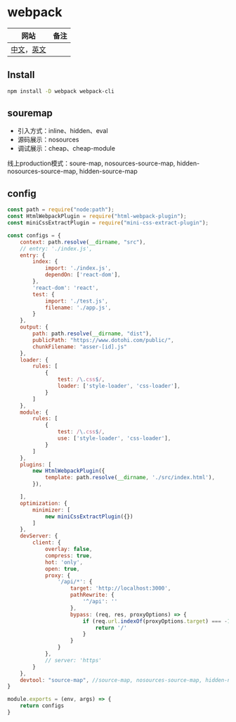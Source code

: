 # webpack

| 网站                                                         | 备注 |
| ------------------------------------------------------------ | ---- |
| [中文](https://webpack.docschina.org/)，[英文](https://webpack.js.org/) |      |

## Install

```sh
npm install -D webpack webpack-cli
```





## souremap

- 引入方式：inline、hidden、eval
- 源码展示：nosources
- 调试展示：cheap、cheap-module

线上production模式：soure-map, nosources-source-map, hidden-nosources-source-map, hidden-source-map



## config

```js
const path = require("node:path");
const HtmlWebpackPlugin = require("html-webpack-plugin");
const miniCssExtractPlugin = require("mini-css-extract-plugin");

const configs = {
	context: path.resolve(__dirname, "src"),
	// entry: './index.js',
	entry: {
		index: {
			import: './index.js',
			dependOn: ['react-dom'],
		},
		'react-dom': 'react',
		test: {
			import: './test.js',
			filename: './app.js',
		}
	},
	output: {
		path: path.resolve(__dirname, "dist"),
		publicPath: "https://www.dotohi.com/public/",
		chunkFilename: "asser-[id].js"
	},
	loader: {
		rules: [
			{
				test: /\.css$/,
				loader: ['style-loader', 'css-loader'],
			}
		]
	},
	module: {
		rules: [
			{
				test: /\.css$/,
				use: ['style-loader', 'css-loader'],
			}
		]
	},
	plugins: [
		new HtmlWebpackPlugin({
			template: path.resolve(__dirname, './src/index.html'),
		}),

	],
	optimization: {
		minimizer: [
			new miniCssExtractPlugin({})
		]
	},
	devServer: {
		client: {
			overlay: false,
			compress: true,
			hot: 'only',
			open: true,
			proxy: {
				'/api/*': {
					target: 'http://localhost:3000',
					pathRewrite: {
						'^/api': ''
					},
					bypass: (req, res, proxyOptions) => {
						if (req.url.indexOf(proxyOptions.target) === -1) {
							return '/'
						}
					}
				}
			},
			// server: 'https'
		}
	},
	devtool: "source-map", //source-map, nosources-source-map, hidden-nosources-source-map, hidden-source-map
}

module.exports = (env, args) => {
	return configs
}

```

